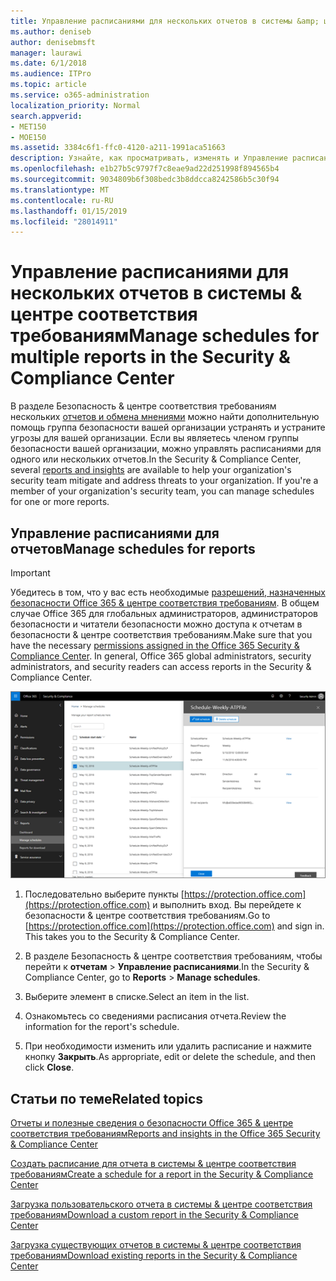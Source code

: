 ```yaml
---
title: Управление расписаниями для нескольких отчетов в системы &amp; центре соответствия требованиям
ms.author: deniseb
author: denisebmsft
manager: laurawi
ms.date: 6/1/2018
ms.audience: ITPro
ms.topic: article
ms.service: o365-administration
localization_priority: Normal
search.appverid:
- MET150
- MOE150
ms.assetid: 3384c6f1-ffc0-4120-a211-1991aca51663
description: Узнайте, как просматривать, изменять и Управление расписаниями для отчетов в системы &amp; центре соответствия требованиям.
ms.openlocfilehash: e1b27b5c9797f7c8eae9ad22d251998f894565b4
ms.sourcegitcommit: 9034809b6f308bedc3b8ddcca8242586b5c30f94
ms.translationtype: MT
ms.contentlocale: ru-RU
ms.lasthandoff: 01/15/2019
ms.locfileid: "28014911"
---
```

# <a name="manage-schedules-for-multiple-reports-in-the-security-amp-compliance-center"></a><span data-ttu-id="48cfe-103">Управление расписаниями для нескольких отчетов в системы &amp; центре соответствия требованиям</span><span class="sxs-lookup"><span data-stu-id="48cfe-103">Manage schedules for multiple reports in the Security &amp; Compliance Center</span></span>

<span data-ttu-id="48cfe-p101">В разделе Безопасность &amp; центре соответствия требованиям нескольких [отчетов и обмена мнениями](reports-and-insights-in-security-and-compliance.md) можно найти дополнительную помощь группа безопасности вашей организации устранять и устраните угрозы для вашей организации. Если вы являетесь членом группы безопасности вашей организации, можно управлять расписаниями для одного или нескольких отчетов.</span><span class="sxs-lookup"><span data-stu-id="48cfe-p101">In the Security &amp; Compliance Center, several [reports and insights](reports-and-insights-in-security-and-compliance.md) are available to help your organization's security team mitigate and address threats to your organization. If you're a member of your organization's security team, you can manage schedules for one or more reports.</span></span> 
  
## <a name="manage-schedules-for-reports"></a><span data-ttu-id="48cfe-106">Управление расписаниями для отчетов</span><span class="sxs-lookup"><span data-stu-id="48cfe-106">Manage schedules for reports</span></span>

> [!IMPORTANT]
> <span data-ttu-id="48cfe-p102">Убедитесь в том, что у вас есть необходимые [разрешений, назначенных безопасности Office 365 &amp; центре соответствия требованиям](permissions-in-the-security-and-compliance-center.md). В общем случае Office 365 для глобальных администраторов, администраторов безопасности и читатели безопасности можно доступа к отчетам в безопасности &amp; центре соответствия требованиям.</span><span class="sxs-lookup"><span data-stu-id="48cfe-p102">Make sure that you have the necessary [permissions assigned in the Office 365 Security &amp; Compliance Center](permissions-in-the-security-and-compliance-center.md). In general, Office 365 global administrators, security administrators, and security readers can access reports in the Security &amp; Compliance Center.</span></span> 
  
![В разделе Безопасность &amp; центре соответствия требованиям, выберите отчеты о \> Управление расписаниями](media/efa5e2f9-bf73-4f85-acea-f1ca7e2bca5e.png)

1. <span data-ttu-id="48cfe-p103">Последовательно выберите пункты [https://protection.office.com](https://protection.office.com) и выполнить вход. Вы перейдете к безопасности & центре соответствия требованиям.</span><span class="sxs-lookup"><span data-stu-id="48cfe-p103">Go to [https://protection.office.com](https://protection.office.com) and sign in. This takes you to the Security & Compliance Center.</span></span>

2. <span data-ttu-id="48cfe-112">В разделе Безопасность &amp; центре соответствия требованиям, чтобы перейти к **отчетам** \> **Управление расписаниями**.</span><span class="sxs-lookup"><span data-stu-id="48cfe-112">In the Security &amp; Compliance Center, go to **Reports** \> **Manage schedules**.</span></span>
    
3. <span data-ttu-id="48cfe-113">Выберите элемент в списке.</span><span class="sxs-lookup"><span data-stu-id="48cfe-113">Select an item in the list.</span></span>
    
4. <span data-ttu-id="48cfe-114">Ознакомьтесь со сведениями расписания отчета.</span><span class="sxs-lookup"><span data-stu-id="48cfe-114">Review the information for the report's schedule.</span></span>
    
5. <span data-ttu-id="48cfe-115">При необходимости изменить или удалить расписание и нажмите кнопку **Закрыть**.</span><span class="sxs-lookup"><span data-stu-id="48cfe-115">As appropriate, edit or delete the schedule, and then click **Close**.</span></span>
    
## <a name="related-topics"></a><span data-ttu-id="48cfe-116">Статьи по теме</span><span class="sxs-lookup"><span data-stu-id="48cfe-116">Related topics</span></span>

[<span data-ttu-id="48cfe-117">Отчеты и полезные сведения о безопасности Office 365 &amp; центре соответствия требованиям</span><span class="sxs-lookup"><span data-stu-id="48cfe-117">Reports and insights in the Office 365 Security &amp; Compliance Center</span></span>](reports-and-insights-in-security-and-compliance.md)
  
[<span data-ttu-id="48cfe-118">Создать расписание для отчета в системы &amp; центре соответствия требованиям</span><span class="sxs-lookup"><span data-stu-id="48cfe-118">Create a schedule for a report in the Security &amp; Compliance Center</span></span>](create-a-schedule-for-a-report.md)
  
[<span data-ttu-id="48cfe-119">Загрузка пользовательского отчета в системы &amp; центре соответствия требованиям</span><span class="sxs-lookup"><span data-stu-id="48cfe-119">Download a custom report in the Security &amp; Compliance Center</span></span>](set-up-and-download-a-custom-report.md)
  
[<span data-ttu-id="48cfe-120">Загрузка существующих отчетов в системы &amp; центре соответствия требованиям</span><span class="sxs-lookup"><span data-stu-id="48cfe-120">Download existing reports in the Security &amp; Compliance Center</span></span>](download-existing-reports.md)
  

